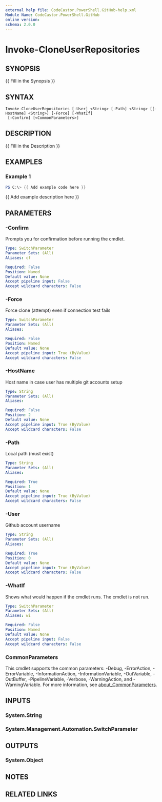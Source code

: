```yaml
---
external help file: CodeCastor.PowerShell.GitHub-help.xml
Module Name: CodeCastor.PowerShell.GitHub
online version:
schema: 2.0.0
---
```


# Invoke-CloneUserRepositories

## SYNOPSIS
{{ Fill in the Synopsis }}

## SYNTAX

```
Invoke-CloneUserRepositories [-User] <String> [-Path] <String> [[-HostName] <String>] [-Force] [-WhatIf]
 [-Confirm] [<CommonParameters>]
```

## DESCRIPTION
{{ Fill in the Description }}

## EXAMPLES

### Example 1
```powershell
PS C:\> {{ Add example code here }}
```

{{ Add example description here }}

## PARAMETERS

### -Confirm
Prompts you for confirmation before running the cmdlet.

```yaml
Type: SwitchParameter
Parameter Sets: (All)
Aliases: cf

Required: False
Position: Named
Default value: None
Accept pipeline input: False
Accept wildcard characters: False
```

### -Force
Force clone (attempt) even if connection test fails

```yaml
Type: SwitchParameter
Parameter Sets: (All)
Aliases:

Required: False
Position: Named
Default value: None
Accept pipeline input: True (ByValue)
Accept wildcard characters: False
```

### -HostName
Host name in case user has multiple git accounts setup

```yaml
Type: String
Parameter Sets: (All)
Aliases:

Required: False
Position: 2
Default value: None
Accept pipeline input: True (ByValue)
Accept wildcard characters: False
```

### -Path
Local path (must exist)

```yaml
Type: String
Parameter Sets: (All)
Aliases:

Required: True
Position: 1
Default value: None
Accept pipeline input: True (ByValue)
Accept wildcard characters: False
```

### -User
Github account username

```yaml
Type: String
Parameter Sets: (All)
Aliases:

Required: True
Position: 0
Default value: None
Accept pipeline input: True (ByValue)
Accept wildcard characters: False
```

### -WhatIf
Shows what would happen if the cmdlet runs.
The cmdlet is not run.

```yaml
Type: SwitchParameter
Parameter Sets: (All)
Aliases: wi

Required: False
Position: Named
Default value: None
Accept pipeline input: False
Accept wildcard characters: False
```

### CommonParameters
This cmdlet supports the common parameters: -Debug, -ErrorAction, -ErrorVariable, -InformationAction, -InformationVariable, -OutVariable, -OutBuffer, -PipelineVariable, -Verbose, -WarningAction, and -WarningVariable. For more information, see [about_CommonParameters](http://go.microsoft.com/fwlink/?LinkID=113216).

## INPUTS

### System.String

### System.Management.Automation.SwitchParameter

## OUTPUTS

### System.Object
## NOTES

## RELATED LINKS
